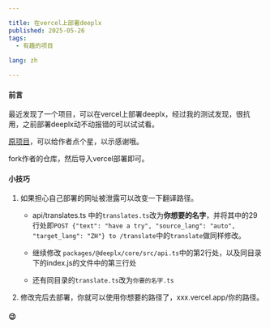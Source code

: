 ```yaml
---

title: 在vercel上部署deeplx
published: 2025-05-26
tags:
  - 有趣的项目
  
lang: zh

---
```

#### 前言

最近发现了一个项目，可以在vercel上部署deeplx，经过我的测试发现，很抗用，之前部署deeplx动不动报错的可以试试看。

[原项目](https://github.com/un-ts/deeplx)，可以给作者点个星，以示感谢哦。

fork作者的仓库，然后导入vercel部署即可。

#### 小技巧

1. 如果担心自己部署的网址被泄露可以改变一下翻译路径。        
   
   - api/translates.ts    中的``translates.ts``改为**你想要的名字**，并将其中的29行处即``POST {"text": "have a try", "source_lang": "auto", "target_lang": "ZH"} to /translate``中的``translate``做同样修改。
   
   - 继续修改 ```packages/@deeplx/core/src/api.ts```中的第2行处，以及同目录下的index.js的文件中的第三行处
   
   - 还有同目录的```translate.ts```改为```你要的名字.ts```     

2. 修改完后去部署，你就可以使用你想要的路径了，xxx.vercel.app/你的路径。

#### 😉
